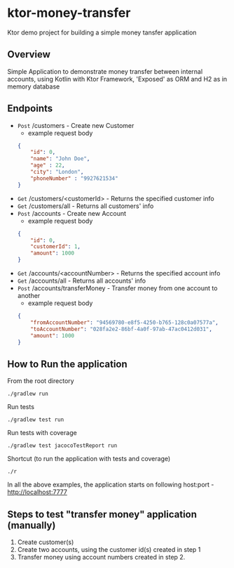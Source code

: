 # ktor-money-transfer
Ktor demo project for building a simple money tansfer application

## Overview
Simple Application to demonstrate money transfer between internal accounts, using Kotlin with Ktor Framework, 'Exposed' as ORM and H2 as in memory database

## Endpoints
* `Post` /customers - Create new Customer
    - example request body
    ```json 
    {
    	"id": 0,
    	"name": "John Doe",
    	"age" : 22,
    	"city": "London",
    	"phoneNumber" : "9927621534"
    }
    ```
* `Get` /customers/&lt;customerId&gt; - Returns the specified customer info
* `Get` /customers/all - Returns all customers' info
* `Post` /accounts - Create new Account
    - example request body
    ```json 
    {
    	"id": 0,
    	"customerId": 1,
    	"amount": 1000
    }
    ```
* `Get` /accounts/&lt;accountNumber&gt; - Returns the specified account info
* `Get` /accounts/all - Returns all accounts' info
* `Post` /accounts/transferMoney - Transfer money from one account to another
    - example request body
    ```json 
    {
    	"fromAccountNumber": "94569780-e8f5-4250-b765-128c0a07577a",
    	"toAccountNumber": "028fa2e2-86bf-4a0f-97ab-47ac0412d031",
    	"amount": 1000
    }
    ```

## How to Run the application
From the root directory
```
./gradlew run
```

Run tests
```
./gradlew test run
```

Run tests with coverage
```
./gradlew test jacocoTestReport run
```

Shortcut (to run the application with tests and coverage)
```
./r
```

In all the above examples, the application starts on following host:port - [http://localhost:7777](http://localhost:7777)

## Steps to test "transfer money" application (manually)

1. Create customer(s)
2. Create two accounts, using the customer id(s) created in step 1
3. Transfer money using account numbers created in step 2.
